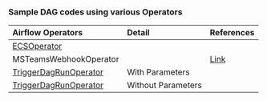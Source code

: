 ### Sample DAG codes using various Operators

|Airflow Operators                                                                                         |Detail            |References|
|:---------------------------------------------------------------------------------------------------------|:-----------------|:---------|
|[ECSOperator](https://github.com/ashish-kamboj/mlops/blob/main/apache-airflow/example-dags/ECSOperator.py)|                  |          |
|MSTeamsWebhookOperator|         |[Link](https://code.mendhak.com/Airflow-MS-Teams-Operator/)|
|[TriggerDagRunOperator](https://github.com/ashish-kamboj/mlops/blob/main/apache-airflow/example-dags/TriggerDagRunOperator_with_parameters.py)|With Parameters| |
|[TriggerDagRunOperator](https://github.com/ashish-kamboj/mlops/blob/main/apache-airflow/example-dags/TriggerDagRunOperator_without_parameters.py)|Without Parameters| |
